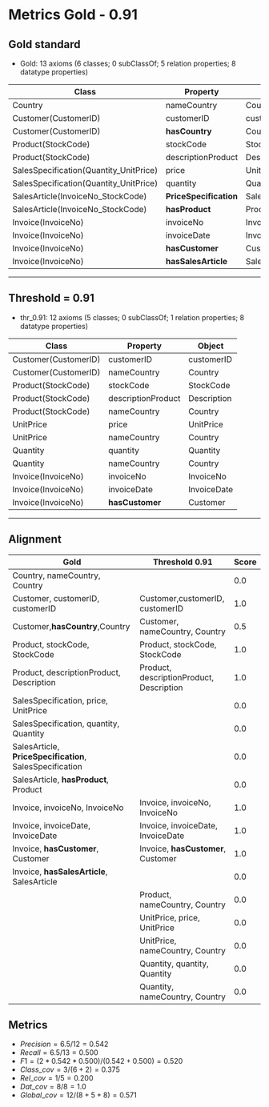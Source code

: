 # Metrics Gold - 0.91

## Gold standard

* Gold: 13 axioms (6 classes; 0 subClassOf; 5 relation properties; 8 datatype properties)
  
|Class|Property|Object|
|-----|---------|------|
|Country|nameCountry|Country|
|Customer(CustomerID)|customerID|customerID|
|Customer(CustomerID)|**hasCountry**|Country|
|Product(StockCode)|stockCode|StockCode|
|Product(StockCode)|descriptionProduct|Description|
|SalesSpecification(Quantity_UnitPrice)|price|UnitPrice|
|SalesSpecification(Quantity_UnitPrice)|quantity|Quantity|
|SalesArticle(InvoiceNo_StockCode)|**PriceSpecification**|SalesSpecification|
|SalesArticle(InvoiceNo_StockCode)|**hasProduct**|Product|
|Invoice(InvoiceNo)|invoiceNo|InvoiceNo|
|Invoice(InvoiceNo)|invoiceDate|InvoiceDate|
|Invoice(InvoiceNo)|**hasCustomer**|Customer|
|Invoice(InvoiceNo)|**hasSalesArticle**|SalesArticle|

-----------------------------------------------------

## Threshold = 0.91

* thr_0.91: 12 axioms (5 classes; 0 subClassOf; 1 relation properties; 8 datatype properties)
  
|Class|Property|Object|
|-----|---------|------|
|Customer(CustomerID)|customerID|customerID|
|Customer(CustomerID)|nameCountry|Country|
|Product(StockCode)|stockCode|StockCode|
|Product(StockCode)|descriptionProduct|Description|
|Product(StockCode)|nameCountry|Country|
|UnitPrice|price|UnitPrice|
|UnitPrice|nameCountry|Country|
|Quantity|quantity|Quantity|
|Quantity|nameCountry|Country|
|Invoice(InvoiceNo)|invoiceNo|InvoiceNo|
|Invoice(InvoiceNo)|invoiceDate|InvoiceDate|
|Invoice(InvoiceNo)|**hasCustomer**|Customer|

-----------------------------------------------------

## Alignment

|Gold | Threshold 0.91|Score|
|-----|--------------|-----|
|Country, nameCountry, Country||0.0|
|Customer, customerID, customerID|Customer,customerID, customerID|1.0|
|Customer,**hasCountry**,Country|Customer, nameCountry, Country|0.5|
|Product, stockCode, StockCode|Product, stockCode, StockCode|1.0|
|Product, descriptionProduct, Description|Product, descriptionProduct, Description|1.0|
|SalesSpecification, price, UnitPrice||0.0|
|SalesSpecification, quantity, Quantity||0.0|
|SalesArticle, **PriceSpecification**, SalesSpecification||0.0|
|SalesArticle, **hasProduct**, Product||0.0|
|Invoice, invoiceNo, InvoiceNo|Invoice, invoiceNo, InvoiceNo|1.0|
|Invoice, invoiceDate, InvoiceDate|Invoice, invoiceDate, InvoiceDate|1.0|
|Invoice, **hasCustomer**, Customer|Invoice, **hasCustomer**, Customer|1.0|
|Invoice, **hasSalesArticle**, SalesArticle||0.0|
||Product, nameCountry, Country|0.0|
||UnitPrice, price, UnitPrice|0.0|
||UnitPrice, nameCountry, Country|0.0|
||Quantity, quantity, Quantity|0.0|
||Quantity, nameCountry, Country|0.0|

## Metrics

* $Precision = 6.5 / 12 = 0.542$
* $Recall = 6.5 / 13 = 0.500$
* $F1 = (2 * 0.542 * 0.500) / (0.542 + 0.500) = 0.520$
* $Class\_cov = 3 / (6 + 2) = 0.375$
* $Rel\_cov = 1 / 5 = 0.200$
* $Dat\_cov = 8 / 8 = 1.0$
* $Global\_cov = 12 / (8 + 5 + 8) = 0.571$
